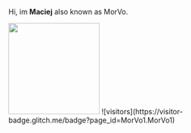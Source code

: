 Hi, im **Maciej** also known as MorVo.

<img height="180em" src="https://github-readme-stats.vercel.app/api?username=MorVo1&show_icons=true&hide_border=true&&count_private=true&include_all_commits=true" />
![visitors](https://visitor-badge.glitch.me/badge?page_id=MorVo1.MorVo1)
<!---
MorVo1/MorVo1 is a ✨ special ✨ repository because its `README.md` (this file) appears on your GitHub profile.
You can click the Preview link to take a look at your changes.
--->
